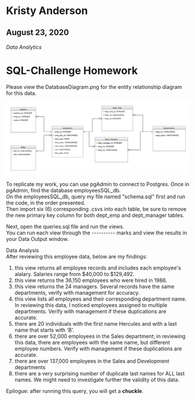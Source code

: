 # Kristy Anderson
## August 23, 2020
###### Data Analytics
# SQL-Challenge Homework

Please view the DatabaseDiagram.png for the entity relationship diagram for this data.

![](EmployeeSQL/DatabaseDiagram.jpeg)

To replicate my work, you can use pgAdmin to connect to Postgres. Once in pgAdmin, find the database employeesSQL_db.  
On the employeesSQL_db, query my file named "schema.sql" first and run the code, in the order presented.  
Then import six (6) corresponding .csvs into each table, be sure to remove the new primary key column for both dept_emp and dept_manager tables.<br/>

Next, open the queries.sql file and run the views.  
You can run each view through the ---------- marks and view the results in your Data Output window.<br/>

Data Analysis  
After reviewing this employee data, below are my findings:  
1. this view returns all employee records and includes each employee's alalary. Salaries range from $40,000 to $129,492.
1. this view returns the 36,150 employees who were hired in 1986.
1. this view returns the 24 managers. Several records have the same departments, verify with management for accuracy.
1. this view lists all employees and their corresponding department name. In reviewing this data, I noticed employees assigned to multiple departments. Verify with management if these duplications are accurate.
1. there are 20 individuals with the first name Hercules and with a last name that starts with 'B'.
1. there are over 52,000 employees in the Sales department; in reviewing this data, there are employees with the same name, but different employee numbers. Verify with management if these duplications are accurate.
1. there are over 137,000 employees in the Sales and Development departments
1. there are a very surprising number of duplicate last names for ALL last names. We might need to investigate further the validity of this data.

Epilogue: after running this query, you will get a **chuckle**.

